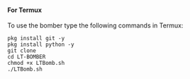
#### For Termux

To use the bomber type the following commands in Termux:
```shell script
pkg install git -y 
pkg install python -y 
git clone 
cd LT-BOMBER
chmod +x LTBomb.sh
./LTBomb.sh
```
